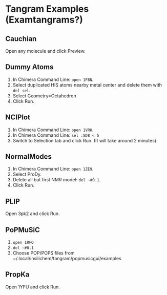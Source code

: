 # Tangram Examples (Examtangrams?)

## Cauchian

Open any molecule and click Preview.

## Dummy Atoms

1. In Chimera Command Line: `open 1F8N`.
2. Select duplicated HIS atoms nearby metal center and delete them with `del sel`.
3. Select Geometry=Octahedron
4. Click Run.

## NCIPlot

1. In Chimera Command Line: `open 1VRH`.
2. In Chimera Command Line: `sel :SD8 < 5`
3. Switch to Selection tab and click Run. (It will take around 2 minutes).

## NormalModes

1. In Chimera Command Line: `open 1ZE9`.
2. Select ProDy.
3. Delete all but first NMR model: `del ~#0.1`.
4. Click Run.

## PLIP

Open 3pk2 and click Run.

## PoPMuSiC

1. `open 1RFO`
2. `del ~#0.1`
3. Choose POP/POPS files from ~/.local/insilichem/tangram/popmusicgui/examples

## PropKa

Open 1YFU and click Run.

